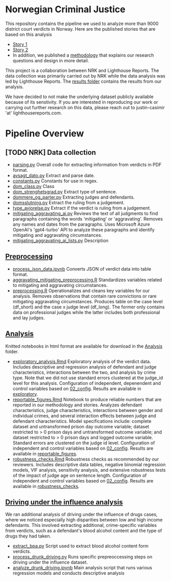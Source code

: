 # Norwegian Criminal Justice

This repository contains the pipeline we used to analyze more than 9000 district court verdicts in Norway. Here are the published stories that are based on this analysis
- [Story 1](https://www.nrk.no/1.17178868)
- [Story 2](https://www.nrk.no/1.17176807)
- In addition, we published a [methodology](https://www.lighthousereports.com/methodology/norway_criminal_justice/) that explains our research questions and design in more detail.

This project is a collaboration between NRK and Lighthouse Reports. The data collection was primarily carried out by NRK while the data analysis was led by Lighthouse Reports. The [results folder](https://github.com/Lighthouse-Reports/norwegian_criminal_justice/tree/main/03_results) contains the results from our analysis. 

We have decided to not make the underlying dataset publicly available because of its senstivity. If you are interested in reproducing our work or carrying out further research on this data, please reach out to justin-casimir 'at' lighthousereports.com.

# Pipeline Overview

## [TODO NRK] Data collection
- [parsing.py](https://github.com/Lighthouse-Reports/norwegian_criminal_justice/blob/main/NRK/parsing_verdicts/parsing.py) Overall code for extracting information from verdicts in PDF format.
- [avsagt_dato.py](https://github.com/Lighthouse-Reports/norwegian_criminal_justice/blob/main/NRK/parsing_verdicts/helpers/avsagt_dato.py)
Extract and parse date.
- [constants.py](https://github.com/Lighthouse-Reports/norwegian_criminal_justice/blob/main/NRK/parsing_verdicts/helpers/constants.py)
Constants for use in regex.
- [dom_class.py](https://github.com/Lighthouse-Reports/norwegian_criminal_justice/blob/main/NRK/parsing_verdicts/helpers/dom_class.py)
Class
- [dom_strenghetsgrad.py](https://github.com/Lighthouse-Reports/norwegian_criminal_justice/blob/main/NRK/parsing_verdicts/helpers/dom_strenghetsgrad.py)
Extract type of sentence. 
- [dommere_og_parter.py](https://github.com/Lighthouse-Reports/norwegian_criminal_justice/blob/main/NRK/parsing_verdicts/helpers/dommere_og_parter.py)
Extracting judges and defendants. 
- [domsslutning.py](https://github.com/Lighthouse-Reports/norwegian_criminal_justice/blob/main/NRK/parsing_verdicts/helpers/domsslutning.py)
Extract the ruling from a judgement.
- [type_avjorelse.py](https://github.com/Lighthouse-Reports/norwegian_criminal_justice/blob/main/NRK/parsing_verdicts/helpers/type_avgjorelse.py)
Extract if the verdict is  ruling from a judgement.
- [mitigating_aggravating_ai.py](https://github.com/Lighthouse-Reports/norwegian_criminal_justice/blob/main/NRK/mitigating_and_aggravating/mitigating_aggravating_ai.py)
Reviews the text of all judgments to find paragraphs containing the words 'mitigating' or 'aggravating'. Removes any names and dates from the paragraphs. Uses Microsoft Azure OpenAI's 'gpt4-turbo' API to analyze these paragraphs and identify mitigating and aggravating circumstances.
- [mitigating_aggravating_ai_lists.py](https://github.com/Lighthouse-Reports/norwegian_criminal_justice/blob/main/NRK/mitigating_and_aggravating/mitigating_aggravating_ai_lists.py)
Description

## [Preprocessing](https://github.com/Lighthouse-Reports/norwegian_criminal_justice/tree/main/04_preprocessing)
- [process_json_data.ipynb](https://github.com/Lighthouse-Reports/norwegian_criminal_justice/blob/main/04_preprocessing/process_json_data.ipynb)
Converts JSON of verdict data into table format.
- [aggravating_mitigating_preprocessing.R](https://github.com/Lighthouse-Reports/norwegian_criminal_justice/blob/main/04_preprocessing/aggravating_mitigating_preprocessing.R)
Standardizes variables related to mitigating and aggravating circumstances.
- [preprocessing.R](https://github.com/Lighthouse-Reports/norwegian_criminal_justice/blob/main/04_preprocessing/preprocessing.R)
Operationalizes and cleans key variables for our analysis. Removes observations that contain rare convictions or rare mitigating aggravating circumstances. Produces table on the case level (df_short) and the case x judge level (df_long). The former only contains data on professional judges while the latter includes both professional and lay judges.

## [Analysis](https://github.com/Lighthouse-Reports/norwegian_criminal_justice/tree/main/05_notebooks)
Knitted notebooks in html format are available for download in the [Analysis](https://github.com/Lighthouse-Reports/norwegian_criminal_justice/tree/main/05_notebooks) folder.
- [exploratory_analysis.Rmd](https://github.com/Lighthouse-Reports/norwegian_criminal_justice/blob/main/05_notebooks/exploratory_analysis.Rmd)
Exploratory analysis of the verdict data. Includes descriptive and regression analysis of defendant and judge characteristics, interactions between the two, and analysis by crime type. Note that we did not use standard errors clustered at the judge_id level for this analysis. Configuration of independent, depenendent and control variables based on [02_config](https://github.com/Lighthouse-Reports/norwegian_criminal_justice/tree/main/02_config). Results are available in [exploratory](https://github.com/Lighthouse-Reports/norwegian_criminal_justice/tree/main/03_results/exploratory).
- [reportable_figures.Rmd](https://github.com/Lighthouse-Reports/norwegian_criminal_justice/blob/main/05_notebooks/reportable_figures.Rmd) Notebook to produce reliable numbers that are reported in our methodology and stories. Analyzes defendant characteristics, judge characteristics, interactions between gender and individual crimes, and several interaction effects between judge and defendant characteristics. Model specifications include: complete dataset and untransformed prison day outcome variable; dataset restricted to > 0 prison days and untransformed outcome variable; and dataset restricted to > 0 prison days and logged outcome variable. Standard errors are clustered on the judge id level. Configuration of independent and control variables based on [02_config](https://github.com/Lighthouse-Reports/norwegian_criminal_justice/tree/main/02_config). Results are available in [reportable_figures](https://github.com/Lighthouse-Reports/norwegian_criminal_justice/tree/main/03_results/reportable_figures).
- [robustness_checks.Rmd](https://github.com/Lighthouse-Reports/norwegian_criminal_justice/blob/main/05_notebooks/robustness_checks.Rmd) Robustness checks as recommended by our reviewers. Includes descriptive data tables, negative binomial regression models, VIF analysis, sensitivity analysis, and extensive robustness tests of the impact of judge age on sentence length. Configuration of independent and control variables based on [02_config](https://github.com/Lighthouse-Reports/norwegian_criminal_justice/tree/main/02_config). Results are available in [robustness_checks](https://github.com/Lighthouse-Reports/norwegian_criminal_justice/tree/main/03_results/robustness_checks).

## [Driving under the influence analysis](https://github.com/Lighthouse-Reports/norwegian_criminal_justice/tree/main/06_drunk_driving)
We ran additional analysis of driving under the influence of drugs cases, where we noticed especially high disparities between low and high income defendants. This involved extracting additional, crime-specific variables from verdicts, such as a defendant's blood alcohol content and the type of drugs they had taken. 
- [extract_bpa.py](https://github.com/Lighthouse-Reports/norwegian_criminal_justice/blob/main/06_drunk_driving/extract_bpa.py) Script used to extract blood alcohol content form verdicts.
- [process_drunk_driving.py](https://github.com/Lighthouse-Reports/norwegian_criminal_justice/blob/main/06_drunk_driving/process_drunk_driving.py) Runs specific prepreoccessing steps on driving under the influence dataset.
- [analyze_drunk_driving.ipynb](https://github.com/Lighthouse-Reports/norwegian_criminal_justice/blob/main/06_drunk_driving/analyze_drunk_driving.ipynb) Main analysis script that runs  various regression models and conducts descriptive analysis 



